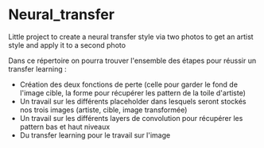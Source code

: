 # Neural_transfer
Little project to create a neural transfer style via two photos to get an artist style and apply it to a second photo

Dans ce répertoire on pourra trouver l'ensemble des étapes pour réussir un transfer learning :
- Création des deux fonctions de perte (celle pour garder le fond de l'image cible, la forme pour récupérer les pattern de la toile d'artiste)
- Un travail sur les différents placeholder dans lesquels seront stockés nos trois images (artiste, cible, image transformée)
- Un travail sur les différents layers de convolution pour récupérer les pattern bas et haut niveaux
- Du transfer learning pour le travail sur l'image
